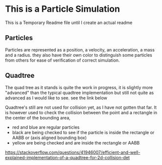 # This is a Particle Simulation

This is a Temporary Readme file until I create an actual readme

## Particles
Particles are represented as a position, a velocity, an acceleration, a mass and a radius. they also have their own color to distinguish some particles from others for ease of verification of correct simulation.


## Quadtree
The quad tree as it stands is quite the work in progress, it is slightly more "advanced" than the typical quadtree implementation but still not quite as advanced as I would like to see.
see the link below

Quadtree's still are not used for collision yet, as I have not gotten that far. It is however used to check the collision between the point and a rectangle in the center of the bounding area, 
- red and blue are regular particles
- black are being checked to see if the particle is inside the rectangle or AABB or (axis aligned bounding box)
- yellow are being checked and are inside the rectangle or AABB

https://stackoverflow.com/questions/41946007/efficient-and-well-explained-implementation-of-a-quadtree-for-2d-collision-det

